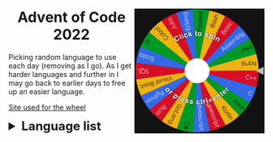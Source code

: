 <div>
    <img align="right" width="256" src=".github/wheel.png" alt="Wheel">
    <h1 align="center">Advent of Code 2022</h1>
</div>

Picking random language to use each day (removing as I go).
As I get harder languages and further in I may go back to earlier days to free up an easier language.

[Site used for the wheel](https://wheelofnames.com/)

<details>
    <summary style="font-size: x-large; font-weight: bolder">Language list</summary>
    <ul>
        <li> Assembly</li>
        <li> Bash </li>
        <li> Basic </li>
        <li> C </li>
        <li> C# </li>
        <li> C++ </li>
        <li> Cobol </li>
        <li> Erlang </li>
        <li> Excel </li>
        <li> GoLang - Day 2 </li>
        <li> Haskell </li>
        <li> Java </li>
        <li> Javascript </li>
        <li> Julia </li>
        <li> Kotlin </li>
        <li> Lua - Day 3 </li>
        <li> Perl </li>
        <li> Python </li>
        <li> R </li>
        <li> Ruby </li>
        <li> Rust - Day 1 </li>
        <li> SQL </li>
        <li> Scala </li>
        <li> Typescript - Day 4 </li>
        <li> Visual Basic </li>
    </ul>
</details>
